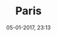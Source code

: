 ---
title: Paris
slug: paris
taxonomy:
    category: [docs, fr]
created: 05-01-2017, 23:13
date: 05-01-2017, 23:13
modified: 05-01-2017, 23:13
metadata:
   description: "section Paris du site francois-vidit.com"
   keywords: 'Paris'
   image: paris_700x466.jpg
   image_width: 700
   image_height: 466
   image_title: Paris
   image_legend: "photographie de la section Paris du site francois-vidit.com"
   'twitter:card' : summary
   robots: 'noindex, nofollow'
significantlinks: ["https://github.com/tidiview/francois-vidit.com/blob/develop/user/sites/docs/pages/01.home/01.paris/chapter.fr.md"]
specialty: ["Belgique", "Pays-Bas Bourguignons", "Flandres", "Flandres Occidentale", "Paris"]
---